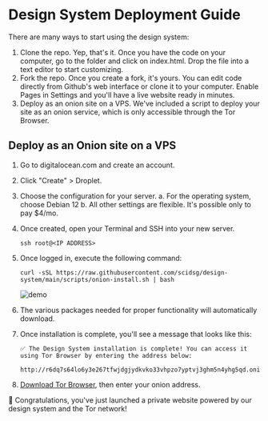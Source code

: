 # Design System Deployment Guide

There are many ways to start using the design system:

1. Clone the repo. Yep, that's it. Once you have the code on your computer, go to the folder and click on index.html. Drop the file into a text editor to start customizing.
2. Fork the repo. Once you create a fork, it's yours. You can edit code directly from Github's web interface or clone it to your computer. Enable Pages in Settings and you'll have a live website ready in minutes.
3. Deploy as an onion site on a VPS. We've included a script to deploy your site as an onion service, which is only accessible through the Tor Browser.

## Deploy as an Onion site on a VPS

1. Go to digitalocean.com and create an account.
2. Click "Create" > Droplet.
3. Choose the configuration for your server.
   a. For the operating system, choose Debian 12
   b. All other settings are flexible. It's possible only to pay $4/mo.
4. Once created, open your Terminal and SSH into your new server.
   ```
   ssh root@<IP ADDRESS>
   ```
5. Once logged in, execute the following command:
   ```
   curl -sSL https://raw.githubusercontent.com/scidsg/design-system/main/scripts/onion-install.sh | bash
   ```

   ![demo](https://github.com/scidsg/design-system/assets/28545431/11988e19-e300-425f-abf0-7d694cef406e)

6. The various packages needed for proper functionality will automatically download.
7. Once installation is complete, you'll see a message that looks like this:
   ```
   ✅ The Design System installation is complete! You can access it using Tor Browser by entering the address below:
                                               
   http://r6dq7s64lo6y3e267tfwjdgjydkvko33vhpzo7yptvj3ghm5n4yhg5qd.onion
   ```
8. [Download Tor Browser](https://www.torproject.org/download/), then enter your onion address.

🎉 Congratulations, you've just launched a private website powered by our design system and the Tor network!
